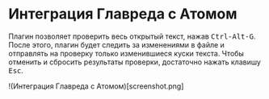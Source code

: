 # Интеграция Главреда с Атомом

Плагин позволяет проверить весь открытый текст, нажав <kbd>Ctrl-Alt-G</kbd>. После этого, плагин будет следить за изменениями в файле и отправлять на проверку только изменившиеся куски текста. Чтобы отменить и сбросить результаты проверки, достаточно нажать клавишу <kbd>Esc</kbd>.

!(Интеграция Главреда с Атомом)[screenshot.png]